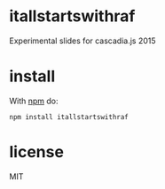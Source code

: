 # itallstartswithraf

Experimental slides for cascadia.js 2015

# install

With [npm](https://npmjs.org) do:

```
npm install itallstartswithraf
```

# license

MIT

